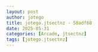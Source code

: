 ```yaml
---
layout: post
author: jotego
title: jotego.jtsectnz - 58adf68
date: 2025-05-31
categories: [Arcade, jtsectnz]
tags: [jotego.jtsectnz]
---
```


